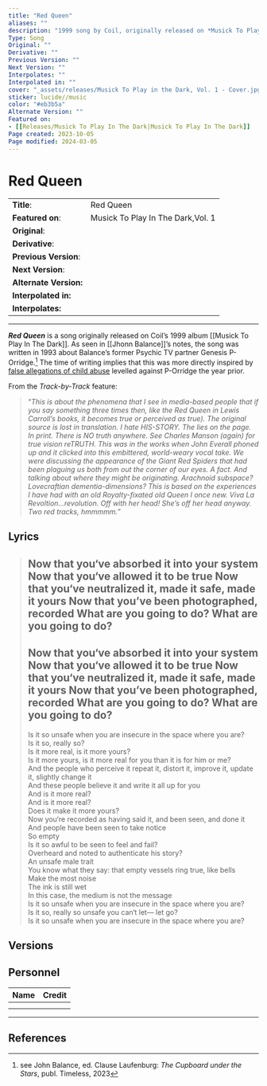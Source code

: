 ```yaml
---
title: "Red Queen"
aliases: ""
description: "1999 song by Coil, originally released on *Musick To Play in the Dark*"
Type: Song
Original: ""
Derivative: ""
Previous Version: ""
Next Version: ""
Interpolates: ""
Interpolated in: ""
cover: "_assets/releases/Musick To Play in the Dark, Vol. 1 - Cover.jpg"
sticker: lucide//music
color: "#eb3b5a"
Alternate Version: ""
Featured on:
- [[Releases/Musick To Play In The Dark|Musick To Play In The Dark]]
Page created: 2023-10-05
Page modified: 2024-03-05
---
```


# Red Queen

|  |  |
| --- | --- |
| __Title__: | Red Queen |
| __Featured on__: | Musick To Play In The Dark,Vol. 1 |
| __Original__: |  |
| __Derivative__: |  |
| __Previous Version__: |  |
| __Next Version__: |  |
| __Alternate Version:__ |  |
| __Interpolated in:__ |  |
| __Interpolates:__ |  |

---

*__Red Queen__* is a song originally released on Coil’s 1999 album [[Musick To Play In The Dark]]. As seen in [[Jhonn Balance]]’s notes, the song was written in 1993 about Balance’s former Psychic TV partner Genesis P-Orridge.[^1] The time of writing implies that this was more directly inspired by [false allegations of child abuse](https://en.wikipedia.org/wiki/Genesis_P-Orridge#Psychic_TV_and_Thee_Temple_Ov_Psychic_Youth) levelled against P-Orridge the year prior.

From the *Track-by-Track* feature:

> “*This is about the phenomena that I see in media-based people that if you say something three times then, like the Red Queen in Lewis Carroll’s books, it becomes true or perceived as true). The original source is lost in translation. I hate HIS-STORY. The lies on the page. In print. There is NO truth anywhere. See Charles Manson (again) for true vision reTRUTH. This was in the works when John Everall phoned up and it clicked into this embittered, world-weary vocal take. We were discussing the appearance of the Giant Red Spiders that had been plaguing us both from out the corner of our eyes. A fact. And talking about where they might be originating. Arachnoid subspace? Lovecraftian dementia-dimensions? This is based on the experiences I have had with an old Royalty-fixated old Queen I once new. Viva La Revoltion…revolution. Off with her head! She’s off her head anyway. Two red tracks, hmmmmm.*”

## Lyrics

> Now that you‘ve absorbed it into your system
> Now that you‘ve allowed it to be true
> Now that you‘ve neutralized it, made it safe, made it yours
> Now that you’ve been photographed, recorded
> What are you going to do?
> What are you going to do?
> -
> Now that you‘ve absorbed it into your system
> Now that you‘ve allowed it to be true
> Now that you‘ve neutralized it, made it safe, made it yours
> Now that you’ve been photographed, recorded
> What are you going to do?
> What are you going to do?
> -
> Is it so unsafe when you are insecure in the space where you are?  
> Is it so, really so?  
> Is it more real, is it more yours?  
> Is it more yours, is it more real for you than it is for him or me?  
> And the people who perceive it repeat it, distort it, improve it, update it, slightly change it  
> And these people believe it and write it all up for you  
> And is it more real?  
> And is it more real?  
> Does it make it more yours?  
> Now you‘re recorded as having said it, and been seen, and done it  
> And people have been seen to take notice  
> So empty  
> Is it so awful to be seen to feel and fail?  
> Overheard and noted to authenticate his story?  
> An unsafe male trait  
> You know what they say: that empty vessels ring true, like bells  
> Make the most noise  
> The ink is still wet  
> In this case, the medium is not the message  
> Is it so unsafe when you are insecure in the space where you are?  
> Is it so, really so unsafe you can‘t let— let go?  
> Is it so unsafe when you are insecure in the space where you are?

## Versions

## Personnel

|Name|Credit|
|---|---|
|||
|||

---

## References

[^1]: see John Balance, ed. Clause Laufenburg: *The Cupboard under the Stars*, publ. Timeless, 2023
